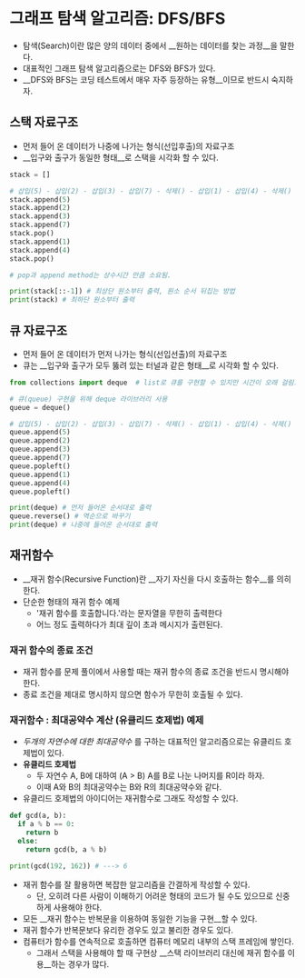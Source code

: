 #  그래프 탐색 알고리즘: DFS/BFS
  - 탐색(Search)이란 많은 양의 데이터 중에서 __원하는 데이터를 찾는 과정__을 말한다.
  - 대표적인 그래프 탐색 알고리즘으로는 DFS와 BFS가 있다.
  - __DFS와 BFS는 코딩 테스트에서 매우 자주 등장하는 유형__이므로 반드시 숙지하자.

## 스택 자료구조
  - 먼저 들어 온 데이터가 나중에 나가는 형식(선입후출)의 자료구조
  - __입구와 출구가 동일한 형태__로 스택을 시각화 할 수 있다.

```python
stack = []

# 삽입(5) - 삽입(2) - 삽입(3) - 삽입(7) - 삭제() - 삽입(1) - 삽입(4) - 삭제()
stack.append(5)
stack.append(2)
stack.append(3)
stack.append(7)
stack.pop()
stack.append(1)
stack.append(4)
stack.pop()

# pop과 append method는 상수시간 만큼 소요됨.

print(stack[::-1]) # 최상단 원소부터 출력, 원소 순서 뒤집는 방법
print(stack) # 최하단 원소부터 출력
```

## 큐 자료구조
  - 먼저 들어 온 데이터가 먼저 나가는 형식(선입선출)의 자료구조
  - 큐는 __입구와 출구가 모두 뚫려 있는 터널과 같은 형태__로 시각화 할 수 있다.

```python
from collections import deque  # list로 큐를 구현할 수 있지만 시간이 오래 걸림.

# 큐(queue) 구현을 위해 deque 라이브러리 사용
queue = deque()

# 삽입(5) - 삽입(2) - 삽입(3) - 삽입(7) - 삭제() - 삽입(1) - 삽입(4) - 삭제()
queue.append(5)
queue.append(2)
queue.append(3)
queue.append(7)
queue.popleft()
queue.append(1)
queue.append(4)
queue.popleft()

print(deque) # 먼저 들어온 순서대로 출력
queue.reverse() # 역순으로 바꾸기
print(deque) # 나중에 들어온 순서대로 출력
```

## 재귀함수
  - __재귀 함수(Recursive Function)란 __자기 자신을 다시 호출하는 함수__를 의히한다.
  - 단순한 형태의 재귀 함수 예제
    - '재귀 함수를 호출합니다.'라는 문자열을 무한히 출력한다
    - 어느 정도 출력하다가 최대 깊이 초과 메시지가 출련된다.

### 재귀 함수의 종료 조건
- 재귀 함수를 문제 풀이에서 사용할 때는 재귀 함수의 종료 조건을 반드시 명시해야 한다.
- 종료 조건을 제대로 명시하지 않으면 함수가 무한히 호출될 수 있다.
  

### 재귀함수 : 최대공약수 계산 (유클리드 호제법) 예제
- _두개의 자연수에 대한 최대공약수_ 를 구하는 대표적인 알고리즘으로는 유클리드 호제법이 있다. 
- __유클리드 호제법__
  - 두 자연수 A, B에 대하여 (A > B) A를 B로 나눈 나머지를 R이라 하자.
  - 이때 A와 B의 최대공약수는 B와 R의 최대공약수와 같다.
- 유클리드 호제법의 아이디어는 재귀함수로 그래도 작성할 수 있다. 
```python
def gcd(a, b):
  if a % b == 0:
    return b
  else:
    return gcd(b, a % b)

print(gcd(192, 162)) # ---> 6
```

- 재귀 함수를 잘 활용하면 복잡한 알고리즘을 간결하게 작성할 수 있다.
  - 단, 오히려 다른 사람이 이해하기 어려운 형태의 코드가 될 수도 있으므로 신중하게 사용해야 한다.
- 모든 __재귀 함수는 반복문을 이용하여 동일한 기능을 구현__할 수 있다.
- 재귀 함수가 반복문보다 유리한 경우도 있고 불리한 경우도 있다.
- 컴퓨터가 함수를 연속적으로 호출하면 컴퓨터 메모리 내부의 스택 프레임에 쌓인다.
  - 그래서 스택을 사용해야 할 때 구현상 __스택 라이브러리 대신에 재귀 함수를 이용__하는 경우가 많다. 
